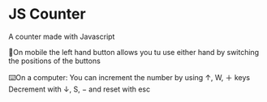# JS Counter
A counter made with Javascript

📱On mobile the left hand button allows you tu use either hand by switching the positions of the buttons 

⌨️On a computer:
You can increment the number by using ↑, W, ＋ keys
Decrement with ↓, S, − and reset with esc 

